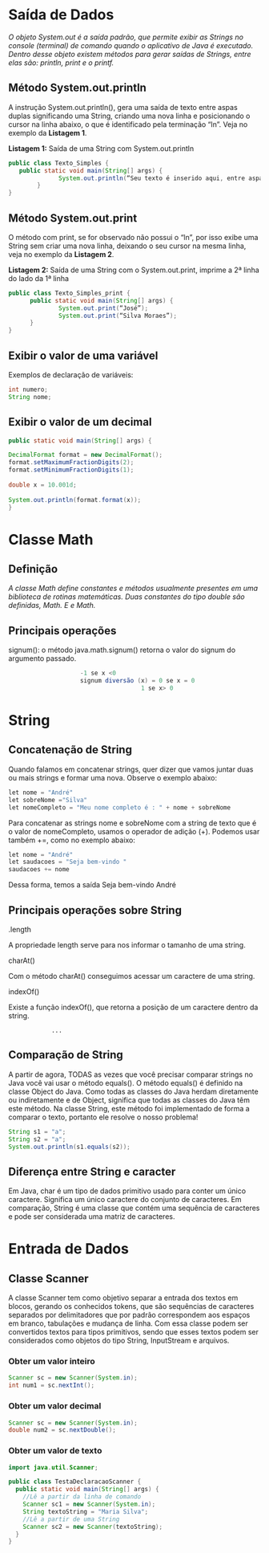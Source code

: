 # Saída de Dados 
*O objeto System.out é a saída padrão, que permite exibir as Strings no console (terminal) de comando quando o aplicativo de Java é executado. Dentro desse objeto existem métodos para gerar saídas de Strings, entre elas são: println, print e o printf.*
## Método System.out.println
A instrução System.out.println(), gera uma saída de texto entre aspas duplas significando uma String, criando uma nova linha e posicionando o cursor na linha abaixo, o que é identificado pela terminação “ln”. Veja no exemplo da **Listagem 1**.

**Listagem 1:**  Saída de uma String com System.out.println
 ```java
 public class Texto_Simples {
	public static void main(String[] args) {
               System.out.println(“Seu texto é inserido aqui, entre aspas duplas”);
         }
}
```
## Método System.out.print
O método com print, se for observado não possui o “ln”, por isso exibe uma String sem criar uma nova linha, deixando o seu cursor na mesma linha, veja no exemplo da **Listagem 2**.

**Listagem 2:** Saída de uma String com o System.out.print, imprime a 2ª linha do lado da 1ª linha
```java
public class Texto_Simples_print {
      public static void main(String[] args) {
              System.out.print(“José”);
              System.out.print(“Silva Moraes”);
      }
}
```
## Exibir o valor de uma variável
Exemplos de declaração de variáveis:
```java
int numero;
String nome;
```
## Exibir o valor de um decimal
```java
public static void main(String[] args) {

DecimalFormat format = new DecimalFormat();
format.setMaximumFractionDigits(2);
format.setMinimumFractionDigits(1);
	
double x = 10.001d;
	
System.out.println(format.format(x));
}
```
# Classe Math
## Definição
*A classe Math define constantes e métodos usualmente presentes em uma biblioteca de rotinas matemáticas. Duas constantes do tipo double são definidas, Math. E e Math.*
## Principais operações
signum(): o método java.math.signum() retorna o valor do signum do argumento passado.
```java
				    -1 se x <0
                    signum diversão (x) = 0 se x = 0
                                     1 se x> 0
```

# String
## Concatenação de String
Quando falamos em concatenar strings, quer dizer que vamos juntar duas ou mais strings e formar uma nova. Observe o exemplo abaixo:
```java
let nome = "André"
let sobreNome ="Silva"
let nomeCompleto = "Meu nome completo é : " + nome + sobreNome
```
Para concatenar as strings nome e sobreNome com a string de texto que é o valor de nomeCompleto, usamos o operador de adição (+). Podemos usar também +=, como no exemplo abaixo:
```java
let nome = "André"
let saudacoes = "Seja bem-vindo "
saudacoes += nome
```
Dessa forma, temos a saída Seja bem-vindo André
## Principais operações sobre String
.length

A propriedade length serve para nos informar o tamanho de uma string.

charAt()

Com o método charAt() conseguimos acessar um caractere de uma string. 

indexOf()

Existe a função indexOf(), que retorna a posição de um caractere dentro da string.

				...
## Comparação de String
A partir de agora, TODAS as vezes que você precisar comparar strings no Java você vai usar o método equals().
O método equals() é definido na classe Object do Java. Como todas as classes do Java herdam diretamente ou indiretamente e de Object, significa que todas as classes do Java têm este método.
Na classe String, este método foi implementado de forma a comparar o texto, portanto ele resolve o nosso problema!
```java
String s1 = "a";
String s2 = "a";
System.out.println(s1.equals(s2));
```
## Diferença entre String e caracter
Em Java, char é um tipo de dados primitivo usado para conter um único caractere. Significa um único caractere do conjunto de caracteres. Em comparação, String é uma classe que contém uma sequência de caracteres e pode ser considerada uma matriz de caracteres.
# Entrada de Dados
## Classe Scanner
A classe Scanner tem como objetivo separar a entrada dos textos em blocos, gerando os conhecidos tokens, que são sequências de caracteres separados por delimitadores que por padrão correspondem aos espaços em branco, tabulações e mudança de linha.
Com essa classe podem ser convertidos textos para tipos primitivos, sendo que esses textos podem ser considerados como objetos do tipo String, InputStream e arquivos.

### Obter um valor inteiro
```java
Scanner sc = new Scanner(System.in);
int num1 = sc.nextInt();
```
### Obter um valor decimal
```java
Scanner sc = new Scanner(System.in);
double num2 = sc.nextDouble();
```
### Obter um valor de texto
```java
import java.util.Scanner;

public class TestaDeclaracaoScanner {
  public static void main(String[] args) {
    //Lê a partir da linha de comando
    Scanner sc1 = new Scanner(System.in);
    String textoString = "Maria Silva";
    //Lê a partir de uma String
    Scanner sc2 = new Scanner(textoString);
  }
}
```
